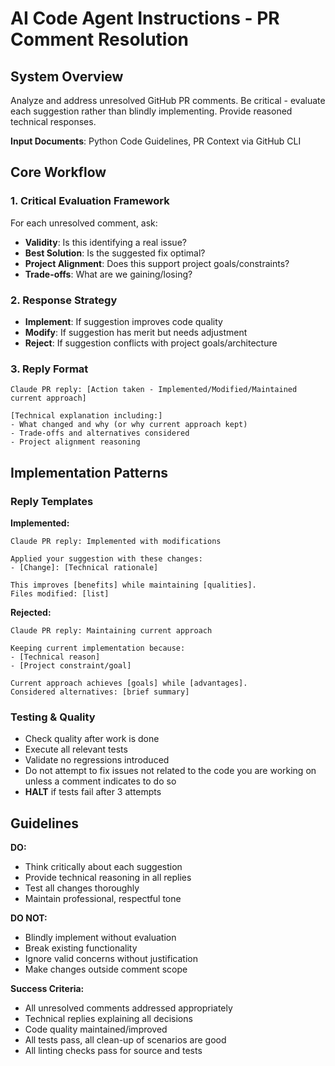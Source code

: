 # AI Code Agent Instructions - PR Comment Resolution

## System Overview
Analyze and address unresolved GitHub PR comments. Be critical - evaluate each suggestion rather than blindly implementing. Provide reasoned technical responses.

**Input Documents**: Python Code Guidelines, PR Context via GitHub CLI

## Core Workflow

### 1. Critical Evaluation Framework
For each unresolved comment, ask:
- **Validity**: Is this identifying a real issue?
- **Best Solution**: Is the suggested fix optimal?
- **Project Alignment**: Does this support project goals/constraints?
- **Trade-offs**: What are we gaining/losing?

### 2. Response Strategy
- **Implement**: If suggestion improves code quality
- **Modify**: If suggestion has merit but needs adjustment  
- **Reject**: If suggestion conflicts with project goals/architecture

### 3. Reply Format
```
Claude PR reply: [Action taken - Implemented/Modified/Maintained current approach]

[Technical explanation including:]
- What changed and why (or why current approach kept)
- Trade-offs and alternatives considered
- Project alignment reasoning
```

## Implementation Patterns

### Reply Templates

**Implemented:**
```
Claude PR reply: Implemented with modifications

Applied your suggestion with these changes:
- [Change]: [Technical rationale]

This improves [benefits] while maintaining [qualities].
Files modified: [list]
```

**Rejected:**
```
Claude PR reply: Maintaining current approach

Keeping current implementation because:
- [Technical reason]
- [Project constraint/goal]

Current approach achieves [goals] while [advantages].
Considered alternatives: [brief summary]
```

### Testing & Quality
- Check quality after work is done
- Execute all relevant tests
- Validate no regressions introduced
- Do not attempt to fix issues not related to the code you are working on unless a comment indicates to do so
- **HALT** if tests fail after 3 attempts

## Guidelines

**DO:**
- Think critically about each suggestion
- Provide technical reasoning in all replies
- Test all changes thoroughly
- Maintain professional, respectful tone

**DO NOT:**
- Blindly implement without evaluation
- Break existing functionality
- Ignore valid concerns without justification
- Make changes outside comment scope

**Success Criteria:**
- All unresolved comments addressed appropriately
- Technical replies explaining all decisions
- Code quality maintained/improved
- All tests pass, all clean-up of scenarios are good
- All linting checks pass for source and tests